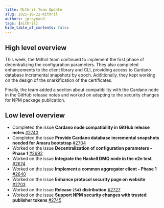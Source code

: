 ```yaml
---
title: Mithril Team Update
slug: 2025-10-22-mithril
authors: jpraynaud
tags: [mithril]
hide_table_of_contents: false
---
```


## High level overview

This week, the Mithril team continued to implement the first phase of decentralizing the configuration parameters. They also completed enhancements to the client library and CLI, providing access to Cardano database incremental snapshots by epoch. Additionally, they kept working on the design of the snarkification of the certificates.

Finally, the team added a section about compatibility with the Cardano node in the GitHub release notes and worked on adapting to the security changes for NPM package publication.

## Low level overview

- Completed the issue **Cardano node compatibility in GitHub release notes** [#2743](https://github.com/input-output-hk/mithril/issues/2743)
- Completed the issue **Provide Cardano database incremental snapshots needed for Amaru bootstrap** [#2704](https://github.com/input-output-hk/mithril/issues/2704)
- Worked on the issue **Decentralization of configuration parameters - Phase 1** [#2692](https://github.com/input-output-hk/mithril/issues/2692)
- Worked on the issue **Integrate the Haskell DMQ node in the e2e test** [#2674](https://github.com/input-output-hk/mithril/issues/2674)
- Worked on the issue **Implement a common aggregator client - Phase 1** [#2640](https://github.com/input-output-hk/mithril/issues/2640)
- Worked on the issue **Enhance protocol security page on website** [#2703](https://github.com/input-output-hk/mithril/issues/2703)
- Worked on the issue **Release `2543` distribution** [#2727](https://github.com/input-output-hk/mithril/issues/2727)
- Worked on the issue **Support NPM security changes with trusted publisher tokens** [#2745](https://github.com/input-output-hk/mithril/issues/2745)
